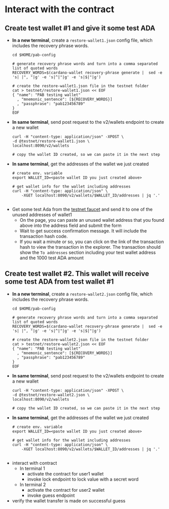 # Interact with the contract

## Create test wallet #1 and give it some test ADA
- **In a new terminal**, create a `restore-wallet1.json` config file, which includes the recovery phrase words.
  ```shell
  cd $HOME/pab-config
  
  # generate recovery phrase words and turn into a comma separated list of quoted words
  RECOVERY_WORDS=$(cardano-wallet recovery-phrase generate |  sed -e 's| |", "|g' -e 's|^|"|g' -e 's|$|"|g')
  
  # create the restore-wallet1.json file in the testnet folder
  cat > testnet/restore-wallet1.json << EOF 
  { "name": "PAB testing wallet"
    , "mnemonic_sentence": [${RECOVERY_WORDS}]
    , "passphrase": "pab123456789"
  }
  EOF
  ```
- **In same terminal**, send post request to the v2/wallets endpoint to create a new wallet
  ```shell
  curl -H "content-type: application/json" -XPOST \
  -d @testnet/restore-wallet1.json \
  localhost:8090/v2/wallets
  
  # copy the wallet ID created, so we can paste it in the next step
  ```
- **In same terminal**, get the addresses of the wallet we just created
  ```shell
  # create env. variable
  export WALLET_ID=<paste wallet ID you just created above>
  
  # get wallet info for the wallet including addresses
  curl -H "content-type: application/json" \
      -XGET localhost:8090/v2/wallets/$WALLET_ID/addresses | jq '.'
     
  ```
- Get some test Ada from the [testnet faucet](https://testnets.cardano.org/en/testnets/cardano/tools/faucet/) and send it to
  one of the unused addresses of wallet1
    - On the page, you can paste an unused wallet address that you found above into the address field and submit the form
    - Wait to get success confirmation message. It will include the transaction hash code.
    - If you wait a minute or so, you can click on the link of the transaction hash to view the transaction in the explorer.
      The transaction should show the `To addresses` section including your test wallet address and the 1000 test ADA amount

## Create test wallet #2.  This wallet will receive some test ADA from test wallet #1
- **In a new terminal**, create a `restore-wallet2.json` config file, which includes the recovery phrase words.
  ```shell
  cd $HOME/pab-config
  
  # generate recovery phrase words and turn into a comma separated list of quoted words
  RECOVERY_WORDS=$(cardano-wallet recovery-phrase generate |  sed -e 's| |", "|g' -e 's|^|"|g' -e 's|$|"|g')
  
  # create the restore-wallet2.json file in the testnet folder
  cat > testnet/restore-wallet2.json << EOF 
  { "name": "PAB testing wallet"
    , "mnemonic_sentence": [${RECOVERY_WORDS}]
    , "passphrase": "pab123456789"
  }
  EOF
  ```
- **In same terminal**, send post request to the v2/wallets endpoint to create a new wallet
  ```shell
  curl -H "content-type: application/json" -XPOST \
  -d @testnet/restore-wallet2.json \
  localhost:8090/v2/wallets
  
  # copy the wallet ID created, so we can paste it in the next step
  ```
- **In same terminal**, get the addresses of the wallet we just created
  ```shell
  # create env. variable
  export WALLET_ID=<paste wallet ID you just created above>
  
  # get wallet info for the wallet including addresses
  curl -H "content-type: application/json" \
      -XGET localhost:8090/v2/wallets/$WALLET_ID/addresses | jq '.'

  
- interact with contract
    - In terminal 1
        - activate the contract for user1 wallet
        - invoke lock endpoint to lock value with a secret word
    - In terminal 2
        - activate the contract for user2 wallet
        - invoke guess endpoint
- verify the wallet transfer is made on successful guess